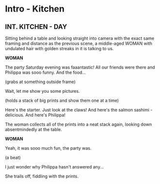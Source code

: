 # Intro - Kitchen

## INT. KITCHEN - DAY

Sitting behind a table and looking straight into camera with the exact same framing and distance as the previous scene, a middle-aged WOMAN with undulated hair with golden streaks in it is talking to us. 

**WOMAN**

The party Saturday evening was faaantastic! All our friends were there and Philippa was sooo funny. And the food...

\(grabs at something outside frame\)

Wait, let me show you some pictures.

\(holds a stack of big prints and show them one at a time\)

Here's the starter. Just look at the claws! And here's the salmon sashimi - delicious. And here's Philippa!



The woman collects all of the prints into a neat stack again, looking down absentmindedly at the table.

**WOMAN**

Yeah, it was sooo much fun, the party was. 

\(a beat\)

I just wonder why Philippa hasn't answered any...

She trails off, fiddling with the prints.

